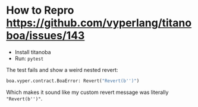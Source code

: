 # How to Repro https://github.com/vyperlang/titanoboa/issues/143

* Install titanoba
* Run: `pytest`

The test fails and show a weird nested revert:

```python
boa.vyper.contract.BoaError: Revert("Revert(b'')")
```

Which makes it sound like my custom revert message was literally `"Revert(b'')"`.
